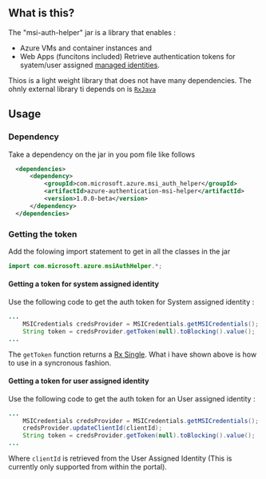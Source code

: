 ## What is this?

The "msi-auth-helper" jar is a library that enables :
* Azure VMs and container instances and
* Web Apps (funcitons included)
Retrieve authentication tokens for syatem/user assigned [managed identities](https://docs.microsoft.com/en-us/azure/active-directory/managed-identities-azure-resources/overview).

Thios is a light weight library that does not have many dependencies. The ohnly external library ti depends on is [`RxJava`](https://github.com/ReactiveX/RxJava/releases/tag/v1.2.4)

## Usage
### Dependency
Take a dependency on the jar in you pom file like follows
```xml
  <dependencies>
      <dependency>
          <groupId>com.microsoft.azure.msi_auth_helper</groupId>
          <artifactId>azure-authentication-msi-helper</artifactId>
          <version>1.0.0-beta</version>
      </dependency>
  </dependencies>
```

### Getting the token

Add the folowing import statement to get in all the classes in the jar

```java
import com.microsoft.azure.msiAuthHelper.*;
```

#### Getting a token for system assigned identity
Use the following code to get the auth token for System assigned identity :

``` java
...
    MSICredentials credsProvider = MSICredentials.getMSICredentials();
    String token = credsProvider.getToken(null).toBlocking().value();
...
```

The `getToken` function returns a [Rx Single](http://reactivex.io/documentation/single.html). What i have shown above is how to use in a syncronous fashion.

#### Getting a token for user assigned identity
Use the following code to get the auth token for an User assigned identity :
```java
...
    MSICredentials credsProvider = MSICredentials.getMSICredentials();
    credsProvider.updateClientId(clientId);
    String token = credsProvider.getToken(null).toBlocking().value();
...            
```

Where `clientId` is retrieved from the User Assigned Identity (This is currently only supported from within the portal).